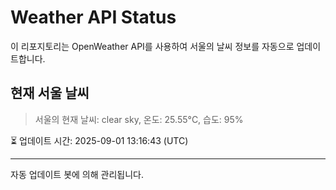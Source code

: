 
# Weather API Status

이 리포지토리는 OpenWeather API를 사용하여 서울의 날씨 정보를 자동으로 업데이트합니다.

## 현재 서울 날씨
> 서울의 현재 날씨: clear sky, 온도: 25.55°C, 습도: 95%

⏳ 업데이트 시간: 2025-09-01 13:16:43 (UTC)

---
자동 업데이트 봇에 의해 관리됩니다.
